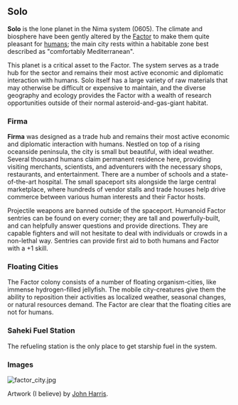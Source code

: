 ## Solo

**Solo** is the lone planet in the Nima system (0605). The climate and biosphere have been gently altered by the [Factor](../species/Factors) to make them quite pleasant for [humans](../species/Humans); the main city rests within a habitable zone best described as "comfortably Mediterranean".

This planet is a critical asset to the Factor. The system serves as a trade hub for the sector and remains their most active economic and diplomatic interaction with humans. Solo itself has a large variety of raw materials that may otherwise be difficult or expensive to maintain, and the diverse geography and ecology provides the Factor with a wealth of research opportunities outside of their normal asteroid-and-gas-giant habitat.

### Firma

**Firma** was designed as a trade hub and remains their most active economic and diplomatic interaction with humans. Nestled on top of a rising oceanside peninsula, the city is small but beautiful, with ideal weather. Several thousand humans claim permanent residence here, providing visiting merchants, scientists, and adventurers with the necessary shops, restaurants, and entertainment. There are a number of schools and a state-of-the-art hospital. The small spaceport sits alongside the large central marketplace, where hundreds of vendor stalls and trade houses help drive commerce between various human interests and their Factor hosts.

Projectile weapons are banned outside of the spaceport. Humanoid Factor sentries can be found on every corner; they are tall and powerfully-built, and can helpfully answer questions and provide directions. They are capable fighters and will not hesitate to deal with individuals or crowds in a non-lethal way. Sentries can provide first aid to both humans and Factor with a +1 skill.

### Floating Cities

The Factor colony consists of a number of floating organism-cities, like immense hydrogen-filled jellyfish. The mobile city-creatures give them the ability to reposition their activities as localized weather, seasonal changes, or natural resources demand. The Factor are clear that the floating cities are not for humans.


### Saheki Fuel Station

The refueling station is the only place to get starship fuel in the system. 

### Images

![factor_city.jpg](https://worknate.github.io/galactic-encyclopedia/assets/factor_city.jpg)

Artwork (I believe) by [John Harris](http://www.alisoneldred.com/artistJohnHarris.html).

